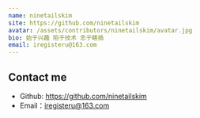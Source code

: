 ```yaml
---
name: ninetailskim
site: https://github.com/ninetailskim
avatar: /assets/contributors/ninetailskim/avatar.jpg
bio: 始于兴趣 陷于技术 忠于瞎搞
email: iregisteru@163.com
---
```


## Contact me

- Github: <https://github.com/ninetailskim>
- Email：<iregisteru@163.com>
